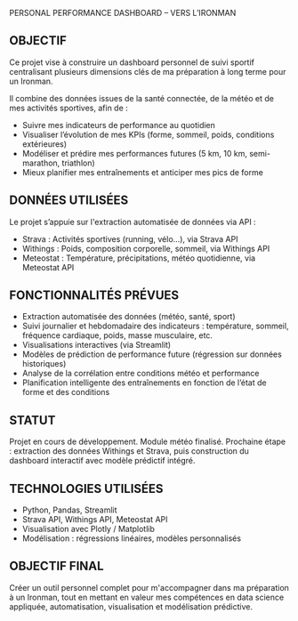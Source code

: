 PERSONAL PERFORMANCE DASHBOARD – VERS L’IRONMAN

OBJECTIF
--------
Ce projet vise à construire un dashboard personnel de suivi sportif centralisant plusieurs dimensions clés de ma préparation à long terme pour un Ironman.

Il combine des données issues de la santé connectée, de la météo et de mes activités sportives, afin de :

- Suivre mes indicateurs de performance au quotidien
- Visualiser l’évolution de mes KPIs (forme, sommeil, poids, conditions extérieures)
- Modéliser et prédire mes performances futures (5 km, 10 km, semi-marathon, triathlon)
- Mieux planifier mes entraînements et anticiper mes pics de forme

DONNÉES UTILISÉES
-----------------
Le projet s’appuie sur l'extraction automatisée de données via API :

- Strava : Activités sportives (running, vélo…), via Strava API
- Withings : Poids, composition corporelle, sommeil, via Withings API
- Meteostat : Température, précipitations, météo quotidienne, via Meteostat API

FONCTIONNALITÉS PRÉVUES
------------------------
- Extraction automatisée des données (météo, santé, sport)
- Suivi journalier et hebdomadaire des indicateurs : température, sommeil, fréquence cardiaque, poids, masse musculaire, etc.
- Visualisations interactives (via Streamlit)
- Modèles de prédiction de performance future (régression sur données historiques)
- Analyse de la corrélation entre conditions météo et performance
- Planification intelligente des entraînements en fonction de l’état de forme et des conditions

STATUT
------
Projet en cours de développement.
Module météo finalisé.
Prochaine étape : extraction des données Withings et Strava, puis construction du dashboard interactif avec modèle prédictif intégré.

TECHNOLOGIES UTILISÉES
-----------------------
- Python, Pandas, Streamlit
- Strava API, Withings API, Meteostat API
- Visualisation avec Plotly / Matplotlib
- Modélisation : régressions linéaires, modèles personnalisés

OBJECTIF FINAL
--------------
Créer un outil personnel complet pour m'accompagner dans ma préparation à un Ironman, tout en mettant en valeur mes compétences en data science appliquée, automatisation, visualisation et modélisation prédictive.
